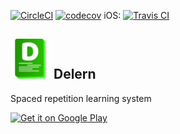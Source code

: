[![CircleCI](https://circleci.com/gh/dasfoo/delern.svg?style=shield)](https://circleci.com/gh/dasfoo/delern)
[![codecov](https://codecov.io/gh/dasfoo/delern/branch/master/graph/badge.svg)](https://codecov.io/gh/dasfoo/delern)
iOS: [![Travis CI](https://travis-ci.org/dasfoo/delern.svg?branch=master)](https://travis-ci.org/dasfoo/delern)

## <img src="flutter/images/ic_launcher.png" height="64px" /> Delern

Spaced repetition learning system

<a href='https://play.google.com/store/apps/details?id=org.dasfoo.delern&utm_source=github&pcampaignid=MKT-Other-global-all-co-prtnr-py-PartBadge-Mar2515-1'><img alt='Get it on Google Play' src='https://play.google.com/intl/en_us/badges/images/generic/en_badge_web_generic.png' height='64px'/></a>
